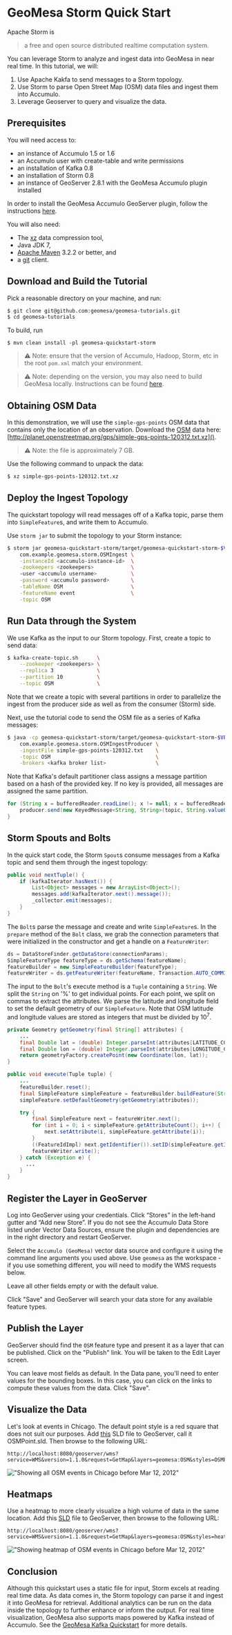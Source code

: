 GeoMesa Storm Quick Start
============================

Apache Storm is

> a free and open source distributed realtime computation system.

You can leverage Storm to analyze and ingest data into GeoMesa in near real time. In this tutorial, we will:

1. Use Apache Kakfa to send messages to a Storm topology.
2. Use Storm to parse Open Street Map (OSM) data files and ingest them into Accumulo.
3. Leverage Geoserver to query and visualize the data.

Prerequisites
-------------

You will need access to:

* an instance of Accumulo 1.5 or 1.6
* an Accumulo user with create-table and write permissions
* an installation of Kafka 0.8
* an installation of Storm 0.8
* an instance of GeoServer 2.8.1 with the GeoMesa Accumulo plugin installed

In order to install the GeoMesa Accumulo GeoServer plugin, follow the instructions
[here](https://github.com/locationtech/geomesa/tree/master/geomesa-gs-plugin/geomesa-accumulo-gs-plugin).

You will also need:

* The [xz](http://tukanni.org/xz/) data compression tool,
* Java JDK 7,
* [Apache Maven](http://maven.apache.org) 3.2.2 or better, and
* a [git](http://git-scm.com/) client.

Download and Build the Tutorial
--------------------------

Pick a reasonable directory on your machine, and run:

```bash
$ git clone git@github.com:geomesa/geomesa-tutorials.git
$ cd geomesa-tutorials
```

To build, run

```
$ mvn clean install -pl geomesa-quickstart-storm
```

> :warning: Note: ensure that the version of Accumulo, Hadoop, Storm, etc in the root `pom.xml` match your environment.

<span/>

> :warning: Note: depending on the version, you may also need to build GeoMesa locally.
> Instructions can be found [here](https://github.com/locationtech/geomesa/).

Obtaining OSM Data
------------------

In this demonstration, we will use the `simple-gps-points` OSM data that contains only the location of an observation.
Download the [OSM](http://planet.openstreetmap.org/) data here: [http://planet.openstreetmap.org/gps/simple-gps-points-120312.txt.xz]().

> :warning: Note: the file is approximately 7 GB.

Use the following command to unpack the data:

```bash
$ xz simple-gps-points-120312.txt.xz
```

Deploy the Ingest Topology
------------------------------

The quickstart topology will read messages off of a Kafka topic, parse them into `SimpleFeature`s,
and write them to Accumulo.

Use `storm jar` to submit the topology to your Storm instance:

```bash
$ storm jar geomesa-quickstart-storm/target/geomesa-quickstart-storm-$VERSION.jar \
    com.example.geomesa.storm.OSMIngest \
    -instanceId <accumulo-instance-id>  \
    -zookeepers <zookeepers>            \   
    -user <accumulo username>           \
    -password <accumulo password>       \
    -tableName OSM                      \
    -featureName event                  \
    -topic OSM
```

Run Data through the System
---------------------------

We use Kafka as the input to our Storm topology. First, create a topic to send data:

```bash
$ kafka-create-topic.sh      \
    --zookeeper <zookeepers> \
    --replica 3              \
    --partition 10           \
    --topic OSM              \
```

Note that we create a topic with several partitions in order to parallelize the ingest from the producer
side as well as from the consumer (Storm) side.

Next, use the tutorial code to send the OSM file as a series of Kafka messages:

```bash
$ java -cp geomesa-quickstart-storm/target/geomesa-quickstart-storm-$VERSION.jar \
    com.example.geomesa.storm.OSMIngestProducer \
    -ingestFile simple-gps-points-120312.txt    \
    -topic OSM                                  \
    -brokers <kafka broker list>                \
```

Note that Kafka's default partitioner class assigns a message partition based on a hash of the provided key. 
If no key is provided, all messages are assigned the same partition.

```java
for (String x = bufferedReader.readLine(); x != null; x = bufferedReader.readLine()) {
    producer.send(new KeyedMessage<String, String>(topic, String.valueOf(rnd.nextInt()), x));
}
```

Storm Spouts and Bolts
----------------------

In the quick start code, the Storm `Spout`s consume messages from a Kafka topic and send
them through the ingest topology:

```java
public void nextTuple() {
    if (kafkaIterator.hasNext()) {
        List<Object> messages = new ArrayList<Object>();
        messages.add(kafkaIterator.next().message());
        _collector.emit(messages);
    }
}
```

The `Bolt`s parse the message and create and write `SimpleFeature`s.
In the `prepare` method of the `Bolt` class, we grab the connection parameters
that were initialized in the constructor and get a handle on a `FeatureWriter`:

```java
ds = DataStoreFinder.getDataStore(connectionParams);
SimpleFeatureType featureType = ds.getSchema(featureName);
featureBuilder = new SimpleFeatureBuilder(featureType);
featureWriter = ds.getFeatureWriter(featureName, Transaction.AUTO_COMMIT);
```

The input to the `Bolt`'s execute method is a `Tuple` containing a `String`. We split
the `String` on '%' to get individual points. For each point, we split on commas to
extract the attributes.  We parse the latitude and longitude field to set the default
geometry of our `SimpleFeature`.  Note that OSM latitude and longitude values are stored
as integers that must be divided by 10<sup>7</sup>.

```java
private Geometry getGeometry(final String[] attributes) {
    ...
    final Double lat = (double) Integer.parseInt(attributes[LATITUDE_COL_IDX]) / 1e7;
    final Double lon = (double) Integer.parseInt(attributes[LONGITUDE_COL_IDX]) / 1e7;
    return geometryFactory.createPoint(new Coordinate(lon, lat));
}

public void execute(Tuple tuple) {
    ...
    featureBuilder.reset();
    final SimpleFeature simpleFeature = featureBuilder.buildFeature(String.valueOf(UUID.randomUUID().getMostSignificantBits()));
    simpleFeature.setDefaultGeometry(getGeometry(attributes));

    try {
        final SimpleFeature next = featureWriter.next();
        for (int i = 0; i < simpleFeature.getAttributeCount(); i++) {
            next.setAttribute(i, simpleFeature.getAttribute(i));
        }
        ((FeatureIdImpl) next.getIdentifier()).setID(simpleFeature.getID());
        featureWriter.write();
    } catch (Exception e) {
      ...
    }
}
```

Register the Layer in GeoServer
-------------------------------

Log into GeoServer using your credentials. Click “Stores” in the left-hand gutter and
“Add new Store”. If you do not see the Accumulo Data Store listed under Vector Data Sources,
ensure the plugin and dependencies are in the right directory and restart GeoServer.

Select the `Accumulo (GeoMesa)` vector data source and configure it using the command line arguments you
used above. Use `geomesa` as the workspace - if you use something different, you will need to modify the
WMS requests below.

Leave all other fields empty or with the default value.

Click "Save" and GeoServer will search your data store for any available feature types.

Publish the Layer
-----------------

GeoServer should find the `OSM` feature type and present it as
a layer that can be published. Click on the "Publish" link. You will be taken to the Edit Layer screen. 

You can leave most fields as default. In the Data pane, you'll need to enter
values for the bounding boxes. In this case, you can click on the links to
compute these values from the data. Click "Save".

Visualize the Data
------------------

Let's look at events in Chicago. The default point style is a red square that does not
suit our purposes. Add [this](../assets/geomesa-quickstart-storm/OSMPoint.sld) SLD
file to GeoServer, call it OSMPoint.sld. Then browse to the following URL:

```
http://localhost:8080/geoserver/wms?service=WMS&version=1.1.0&request=GetMap&layers=geomesa:OSM&styles=OSMPoint&bbox=-87.63,41.88,-87.61,41.9&width=1400&height=600&srs=EPSG:4326&format=application/openlayers
```

!["Showing all OSM events in Chicago before Mar 12, 2012"](../assets/geomesa-quickstart-storm/ChicagoPoint.png)

Heatmaps
--------

Use a heatmap to more clearly visualize a high volume of data in the same location. Add
this [SLD](../assets/geomesa-quickstart-storm/heatmap.sld) file to
GeoServer, then browse to the following URL:

```
http://localhost:8080/geoserver/wms?service=WMS&version=1.1.0&request=GetMap&layers=geomesa:OSM&styles=heatmap&bbox=-87.63,41.88,-87.61,41.9&width=1400&height=600&srs=EPSG:4326&format=application/openlayers
```

!["Showing heatmap of OSM events in Chicago before Mar 12, 2012"](../assets/geomesa-quickstart-storm/ChicagoDensity.png)

Conclusion
----------

Although this quickstart uses a static file for input, Storm excels at reading real time data.
As data comes in, the Storm topology can parse it and ingest it into GeoMesa for retrieval.
Additional analytics can be run on the data inside the topology to further enhance or inform the output.
For real time visualization, GeoMesa also supports maps powered by Kafka instead of Accumulo.
See the [GeoMesa Kafka Quickstart](../geomesa-quickstart-kafka) for more details.